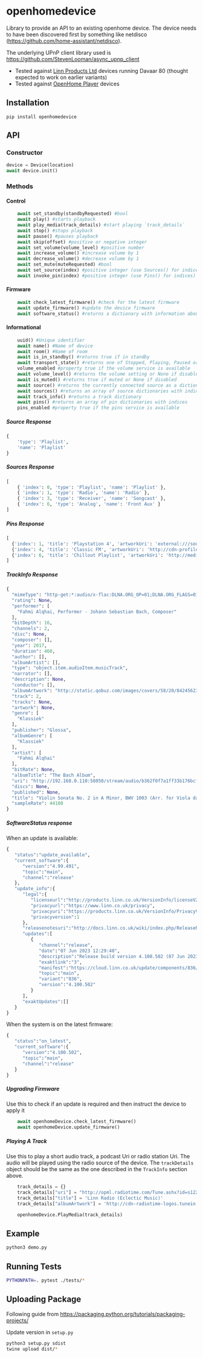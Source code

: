 # openhomedevice

Library to provide an API to an existing openhome device. The device needs to have been discovered first by something like netdisco (https://github.com/home-assistant/netdisco).

The underlying UPnP client library used is https://github.com/StevenLooman/async_upnp_client

* Tested against [Linn Products Ltd](https://www.linn.co.uk/uk/) devices running Davaar 80 (thought expected to work on earlier variants)
* Tested against [OpenHome Player](http://openhome.org/) devices

## Installation

`pip install openhomedevice`

## API

### Constructor

```python
device = Device(location)
await device.init()
```

### Methods

#### Control

```python
    await set_standby(standbyRequested) #bool
    await play() #starts playback
    await play_media(track_details) #start playing `track_details`
    await stop() #stops playback
    await pause() #pauses playback
    await skip(offset) #positive or negative integer
    await set_volume(volume_level) #positive number
    await increase_volume() #increase volume by 1
    await decrease_volume() #decrease volume by 1
    await set_mute(muteRequested) #bool
    await set_source(index) #positive integer (use Sources() for indices)
    await invoke_pin(index) #positive integer (use Pins() for indices)
```

#### Firmware

```python
    await check_latest_firmware() #check for the latest firmware
    await update_firmware() #update the device firmware
    await software_status() #returns a dictionary with information about the current software
```

#### Informational

```python
    uuid() #Unique identifier
    await name() #Name of device
    await room() #Name of room
    await is_in_standby() #returns true if in standby
    await transport_state() #returns one of Stopped, Playing, Paused or Buffering.
    volume_enabled #property true if the volume service is available
    await volume_level() #returns the volume setting or None if disabled
    await is_muted() #returns true if muted or None if disabled
    await source() #returns the currently connected source as a dictionary
    await sources() #returns an array of source dictionaries with indices
    await track_info() #returns a track dictionary
    await pins() #returns an array of pin dictionaries with indices
    pins_enabled #property true if the pins service is available
```

##### Source Response

```python
{
    'type': 'Playlist',
    'name': 'Playlist'
}
```

##### Sources Response

```python
[
    { 'index': 0, 'type': 'Playlist', 'name': 'Playlist' },
    { 'index': 1, 'type': 'Radio', 'name': 'Radio' },
    { 'index': 3, 'type': 'Receiver', 'name': 'Songcast' },
    { 'index': 6, 'type': 'Analog', 'name': 'Front Aux' }
]
```

##### Pins Response

```python
[
  {'index': 1, 'title': 'Playstation 4', 'artworkUri': 'external:///source?type=Hdmi&systemName=HDMI3'}
  {'index': 4, 'title': 'Classic FM', 'artworkUri': 'http://cdn-profiles.tunein.com/s8439/images/logoq.png?t=1'}
  {'index': 6, 'title': 'Chillout Playlist', 'artworkUri': 'http://media/artwork/chillout-playlist.png'}
]
```

##### TrackInfo Response

```python
{
  "mimeType": "http-get:*:audio/x-flac:DLNA.ORG_OP=01;DLNA.ORG_FLAGS=01700000000000000000000000000000",
  "rating": None,
  "performer": [
    "Fahmi Alqhai, Performer - Johann Sebastian Bach, Composer"
  ],
  "bitDepth": 16,
  "channels": 2,
  "disc": None,
  "composer": [],
  "year": 2017,
  "duration": 460,
  "author": [],
  "albumArtist": [],
  "type": "object.item.audioItem.musicTrack",
  "narrator": [],
  "description": None,
  "conductor": [],
  "albumArtwork": "http://static.qobuz.com/images/covers/58/20/8424562332058_600.jpg",
  "track": 2,
  "tracks": None,
  "artwork": None,
  "genre": [
    "Klassiek"
  ],
  "publisher": "Glossa",
  "albumGenre": [
    "Klassiek"
  ],
  "artist": [
    "Fahmi Alqhai"
  ],
  "bitRate": None,
  "albumTitle": "The Bach Album",
  "uri": "http://192.168.0.110:58050/stream/audio/b362f0f7a1ff33b176bcf2adde75af96.flac",
  "discs": None,
  "published": None,
  "title": "Violin Sonata No. 2 in A Minor, BWV 1003 (Arr. for Viola da gamba) : Violin Sonata No. 2 in A Minor, BWV 1003 (Arr. for Viola da gamba): II. Fuga",
  "sampleRate": 44100
}
```

##### SoftwareStatus response

When an update is available:

```python
{
   "status":"update_available",
   "current_software":{
      "version":"4.99.491",
      "topic":"main",
      "channel":"release"
   },
   "update_info":{
      "legal":{
         "licenseurl":"http://products.linn.co.uk/VersionInfo/licenseV2.txt",
         "privacyurl":"https://www.linn.co.uk/privacy",
         "privacyuri":"https://products.linn.co.uk/VersionInfo/PrivacyV1.json",
         "privacyversion":1
      },
      "releasenotesuri":"http://docs.linn.co.uk/wiki/index.php/ReleaseNotes",
      "updates":[
         {
            "channel":"release",
            "date":"07 Jun 2023 12:29:48",
            "description":"Release build version 4.100.502 (07 Jun 2023 12:29:48)",
            "exaktlink":"3",
            "manifest":"https://cloud.linn.co.uk/update/components/836/4.100.502/manifest.json",
            "topic":"main",
            "variant":"836",
            "version":"4.100.502"
         }
      ],
      "exaktUpdates":[]
   }
}
```

When the system is on the latest firmware:

```python
{
   "status":"on_latest",
   "current_software":{
      "version":"4.100.502",
      "topic":"main",
      "channel":"release"
   }
}
```

##### Upgrading Firmware

Use this to check if an update is required and then instruct the device to apply it

```python
    await openhomeDevice.check_latest_firmware()
    await openhomeDevice.update_firmware()
```

##### Playing A Track

Use this to play a short audio track, a podcast Uri or radio station Uri. The audio will be played using the radio source of the device. The `trackDetails` object should be the same as the one described in the `TrackInfo` section above.

```python
    track_details = {}
    track_details["uri"] = "http://opml.radiotime.com/Tune.ashx?id=s122119"
    track_details["title"] = 'Linn Radio (Eclectic Music)'
    track_details["albumArtwork"] = 'http://cdn-radiotime-logos.tunein.com/s122119q.png'

    openhomeDevice.PlayMedia(track_details)
```

## Example

```python
python3 demo.py
```

## Running Tests

```bash
PYTHONPATH=. pytest ./tests/*
```

## Uploading Package

Following guide from https://packaging.python.org/tutorials/packaging-projects/

Update version in `setup.py`

```sh
python3 setup.py sdist
twine upload dist/*
```
